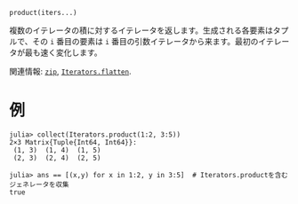 ```
product(iters...)
```

複数のイテレータの積に対するイテレータを返します。生成される各要素はタプルで、その `i` 番目の要素は `i` 番目の引数イテレータから来ます。最初のイテレータが最も速く変化します。

関連情報: [`zip`](@ref), [`Iterators.flatten`](@ref).

# 例

```jldoctest
julia> collect(Iterators.product(1:2, 3:5))
2×3 Matrix{Tuple{Int64, Int64}}:
 (1, 3)  (1, 4)  (1, 5)
 (2, 3)  (2, 4)  (2, 5)

julia> ans == [(x,y) for x in 1:2, y in 3:5]  # Iterators.productを含むジェネレータを収集
true
```
